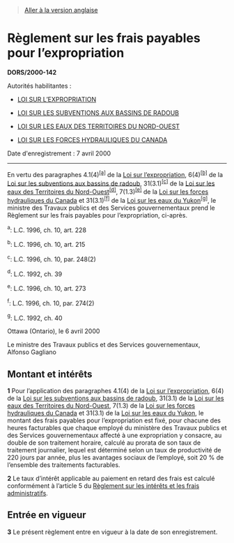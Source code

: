 > [Aller à la version anglaise](/en/Regulations/Statutory%20Orders%20and%20Regulations/2000/142.md)

# Règlement sur les frais payables pour l’expropriation

**DORS/2000-142**

Autorités habilitantes : 
- [LOI SUR L’EXPROPRIATION](/fr/Lois/Lois%20révisées%20du%20Canada/E/E-21.md)

- [LOI SUR LES SUBVENTIONS AUX BASSINS DE RADOUB](/fr/Lois/Lois%20révisées%20du%20Canada/D/D-4.md)

- [LOI SUR LES EAUX DES TERRITOIRES DU NORD-OUEST](/fr/Lois/Lois%20du%20Canada/1992/ch.%2039.md)

- [LOI SUR LES FORCES HYDRAULIQUES DU CANADA](/fr/Lois/Lois%20révisées%20du%20Canada/W/W-4.md)

Date d'enregistrement : 7 avril 2000

----------

En vertu des paragraphes 4.1(4)<sup><a href='#nbp_SOR-2000-142_f_hq_6248'>[a]</a></sup> de la [Loi sur l’expropriation](/fr/Lois/Lois%20révisées%20du%20Canada/E/E-21.md), 6(4)<sup><a href='#nbp_SOR-2000-142_f_hq_6249'>[b]</a></sup> de la [Loi sur les subventions aux bassins de radoub](/fr/Lois/Lois%20révisées%20du%20Canada/D/D-4.md), 31(3.1)<sup><a href='#nbp_SOR-2000-142_f_hq_6250'>[c]</a></sup> de la [Loi sur les eaux des Territoires du Nord-Ouest](/fr/Lois/Lois%20du%20Canada/1992/ch.%2039.md)<sup><a href='#nbp_SOR-2000-142_f_hq_6251'>[d]</a></sup>, 7(1.3)<sup><a href='#nbp_SOR-2000-142_f_hq_6252'>[e]</a></sup> de la [Loi sur les forces hydrauliques du Canada](/fr/Lois/Lois%20révisées%20du%20Canada/W/W-4.md) et 31(3.1)<sup><a href='#nbp_SOR-2000-142_f_hq_6253'>[f]</a></sup> de la [Loi sur les eaux du Yukon](/fr/Lois/Lois%20du%20Canada/1992/ch.%2040.md)<sup><a href='#nbp_SOR-2000-142_f_hq_6254'>[g]</a></sup>, le ministre des Travaux publics et des Services gouvernementaux prend le Règlement sur les frais payables pour l’expropriation, ci-après.

<a name='nbp_SOR-2000-142_f_hq_6248'><sup>a</sup></a>: L.C. 1996, ch. 10, art. 228<br />

<a name='nbp_SOR-2000-142_f_hq_6249'><sup>b</sup></a>: L.C. 1996, ch. 10, art. 215<br />

<a name='nbp_SOR-2000-142_f_hq_6250'><sup>c</sup></a>: L.C. 1996, ch. 10, par. 248(2)<br />

<a name='nbp_SOR-2000-142_f_hq_6251'><sup>d</sup></a>: L.C. 1992, ch. 39<br />

<a name='nbp_SOR-2000-142_f_hq_6252'><sup>e</sup></a>: L.C. 1996, ch. 10, art. 273<br />

<a name='nbp_SOR-2000-142_f_hq_6253'><sup>f</sup></a>: L.C. 1996, ch. 10, par. 274(2)<br />

<a name='nbp_SOR-2000-142_f_hq_6254'><sup>g</sup></a>: L.C. 1992, ch. 40<br />

Ottawa (Ontario), le 6 avril 2000


<p>Le ministre des Travaux publics et des Services gouvernementaux,<br />Alfonso Gagliano<br /></p>




## Montant et intérêts


**1** Pour l’application des paragraphes 4.1(4) de la [Loi sur l’expropriation](/fr/Lois/Lois%20révisées%20du%20Canada/E/E-21.md), 6(4) de la [Loi sur les subventions aux bassins de radoub](/fr/Lois/Lois%20révisées%20du%20Canada/D/D-4.md), 31(3.1) de la [Loi sur les eaux des Territoires du Nord-Ouest](/fr/Lois/Lois%20du%20Canada/1992/ch.%2039.md), 7(1.3) de la [Loi sur les forces hydrauliques du Canada](/fr/Lois/Lois%20révisées%20du%20Canada/W/W-4.md) et 31(3.1) de la [Loi sur les eaux du Yukon](/fr/Lois/Lois%20du%20Canada/1992/ch.%2040.md), le montant des frais payables pour l’expropriation est fixé, pour chacune des heures facturables que chaque employé du ministère des Travaux publics et des Services gouvernementaux affecté à une expropriation y consacre, au double de son traitement horaire, calculé au prorata de son taux de traitement journalier, lequel est déterminé selon un taux de productivité de 220 jours par année, plus les avantages sociaux de l’employé, soit 20 % de l’ensemble des traitements facturables.



**2** Le taux d’intérêt applicable au paiement en retard des frais est calculé conformément à l’article 5 du [Règlement sur les intérêts et les frais administratifs](/fr/Règlements/Décrets,%20ordonnances%20et%20règlements%20statutaires/96/188.md).




## Entrée en vigueur


**3** Le présent règlement entre en vigueur à la date de son enregistrement.


